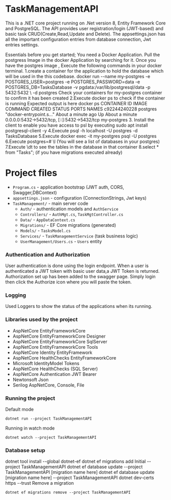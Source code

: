 # TaskManagementAPI

This is a .NET core project running on .Net version 8, Entity Framework Core and PostgreSQL. The API provides user registration/login (JWT-based) and basic task CRUD(Create,Read,Update and Delete). The appsettings.json has all the important configuration entries from database connection, Jwt entries settings.

Essentials before you get started;
You need a Docker Application.
Pull the postgress Image in the docker Application by searching for it.
Once you have the postgres image , Execute the following commands in your docker terminal.
1.create a container for the application to hold the database which will be used in the this codebase.
docker run --name my-postgres \-e POSTGRES_USER=postgres \-e POSTGRES_PASSWORD=data \-e POSTGRES_DB=TasksDatabase \-v pgdata:/var/lib/postgresql/data \-p 5432:5432 \ -d postgres
Check your containers for my-postgres container to confirm it has been created
2.Execute docker ps to check if the container is running
Expected output is here
docker ps
CONTAINER ID IMAGE COMMAND CREATED STATUS PORTS NAMES
c92244240228 postgres "docker-entrypoint.s…" About a minute ago Up About a minute 0.0.0.0:5432->5432/tcp, [::]:5432->5432/tcp my-postgres 3. Install the client to enable you have access to psl by executing
sudo apt install postgresql-client -y
4.Execute psql -h localhost -U postgres -d TasksDatabase
5.Execute docker exec -it my-postgres psql -U postgres
6.Execute postgres=# \l (You will see a list of databases in your postgres)
7.Execute \dt to see the tables in the database in that container
8.select \* from "Tasks"; (if you have migrations executed already)

# Project files

- `Program.cs` - application bootstrap (JWT auth, CORS, Swagger,DBContext)
- `appsettings.json` - configuration (ConnectionStrings, Jwt keys)
- `TaskManagement/` - main server code
  - `Auth/` - authentication models and `AuthService`
  - `Controllers/` - `AuthMgt.cs`, `TaskMgtController.cs`
  - `Data/` - `AppDataContext.cs`
  - `Migrations/` - EF Core migrations (generated)
  - `Models/` - `TasksModel.cs`
  - `Services/` - `TaskManagementService` (task business logic)
  - `UserManagement/Users.cs` - `Users` entity

### Authentication and Authorization

User authentication is done using the login endpoint.
When a user is authenticated a JWT token with basic user data,a JWT Token is returned.
Authorization set up has been added to the swagger page. Simply login then click the Authorize icon where you will paste the token.

### Logging

Used Loggers to show the status of the applications when its running.

### Libraries used by the project

- AspNetCore EntityFrameworkCore
- AspNetCore EntityFrameworkCore Designer
- AspNetCore EntityFrameworkCore SqlServer
- AspNetCore EntityFrameworkCore Tools
- AspNetCore Identity EntityFramework
- AspNetCore HealthChecks EntityFrameworkCore
- Microsoft IdentityModel Tokens
- AspNetCore HealthChecks (SQL Server)
- AspNetCore Authentication JWT Bearer
- Newtonsoft Json
- Serilog AspNetCore, Console, File

### Running the project

Default mode

```
dotnet run --project TaskManagementAPI
```

Running in watch mode

```
dotnet watch --project TaskManagementAPI
```

### Database setup

dotnet tool install --global dotnet-ef
dotnet ef migrations add Initial --project TaskManagementAPI
dotnet ef database update --project TaskManagementAPI [migration name here]
dotnet ef database update [migration name here] --project TaskManagementAPI
dotnet dev-certs https --trust
Remove a migration

```
dotnet ef migrations remove --project TaskManagementAPI


```
